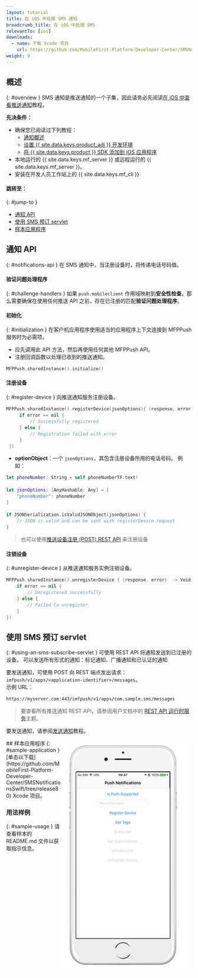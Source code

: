 ```yaml
---
layout: tutorial
title: 在 iOS 中处理 SMS 通知
breadcrumb_title: 在 iOS 中处理 SMS
relevantTo: [ios]
downloads:
  - name: 下载 Xcode 项目
    url: https://github.com/MobileFirst-Platform-Developer-Center/SMSNotificationsSwift/tree/release80
weight: 9
---
```

<!-- NLS_CHARSET=UTF-8 -->
## 概述
{: #overview }
SMS 通知是推送通知的一个子集，因此请务必先阅读[在 iOS 中查看推送通知](../../)教程。

**先决条件：**

* 确保您已阅读过下列教程：
  * [通知概述](../../)
  * [设置 {{ site.data.keys.product_adj }} 开发环境](../../../installation-configuration/#installing-a-development-environment)
  * [将 {{ site.data.keys.product }} SDK 添加到 iOS 应用程序](../../../application-development/sdk/ios)
* 本地运行的 {{ site.data.keys.mf_server }} 或远程运行的 {{ site.data.keys.mf_server }}。
* 安装在开发人员工作站上的 {{ site.data.keys.mf_cli }}

#### 跳转至：
{: #jump-to }
* [通知 API](#notifications-api)   
* [使用 SMS 预订 servlet](#using-an-sms-subscribe-servlet)     
* [样本应用程序](#sample-application)

## 通知 API
{: #notifications-api }
在 SMS 通知中，当注册设备时，将传递电话号码值。

#### 验证问题处理程序
{: #challenge-handlers }
如果 `push.mobileclient` 作用域映射到**安全性检查**，那么需要确保在使用任何推送 API 之前，存在已注册的匹配**验证问题处理程序**。

#### 初始化
{: #initialization }
在客户机应用程序使用适当的应用程序上下文连接到 MFPPush 服务时为必需项。

* 应先调用此 API 方法，然后再使用任何其他 MFPPush API。
* 注册回调函数以处理已收到的推送通知。

```swift
MFPPush.sharedInstance().initialize()
```

#### 注册设备
{: #register-device }
向推送通知服务注册设备。

```swift
MFPPush.sharedInstance().registerDevice(jsonOptions){ (response, error) -> Void in
     if error == nil {
         // Successfully registered
     } else {
         // Registration failed with error
     }
 })
```

* **optionObject**：一个 `jsonOptions`，其包含注册设备所用的电话号码。 例如：

```swift
let phoneNumber: String = self.phoneNumberTF.text!

let jsonOptions: [AnyHashable: Any] = [
    "phoneNumber": phoneNumber
]

if JSONSerialization.isValidJSONObject(jsonOptions) {
    // JSON is valid and can be sent with registerDevice request
}

```

> 也可以使用[推送设备注册 (POST) REST API](http://www.ibm.com/support/knowledgecenter/en/SSHS8R_8.0.0/com.ibm.worklight.apiref.doc/rest_runtime/r_restapi_push_device_registration_post.html) 来注册设备

#### 注销设备
{: #unregister-device }
从推送通知服务实例注销设备。

```swift
MFPPush.sharedInstance().unregisterDevice { (response, error)  -> Void in
    if error == nil {
        // Unregistered successfully
    } else {
        // Failed to unregister
    }
})
```

## 使用 SMS 预订 servlet
{: #using-an-sms-subscribe-servlet }
可使用 REST API 将通知发送到已注册的设备。 可以发送所有形式的通知：标记通知、广播通知和已认证的通知

要发送通知，可使用 POST 向 REST 端点发出请求：`imfpush/v1/apps/<application-identifier>/messages`。  
示例 URL：

```bash
https://myserver.com:443/imfpush/v1/apps/com.sample.sms/messages
```

> 要查看所有推送通知 REST API，请参阅用户文档中的 <a href="https://www.ibm.com/support/knowledgecenter/SSHS8R_8.0.0/com.ibm.worklight.apiref.doc/rest_runtime/c_restapi_runtime.html">REST API 运行时服务</a>主题。

要发送通知，请参阅[发送通知](../../sending-notifications)教程。

<img alt="样本应用程序图像" src="sample-app.png" style="float:right"/>
## 样本应用程序
{: #sample-application }
[单击以下载](https://github.com/MobileFirst-Platform-Developer-Center/SMSNotificationsSwift/tree/release80) Xcode 项目。

### 用法样例
{: #sample-usage }
请查看样本的 README.md 文件以获取指示信息。
